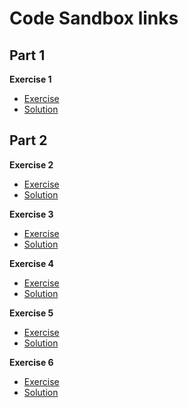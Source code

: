 # Code Sandbox links

## Part 1

**Exercise 1**

- [Exercise](https://codesandbox.io/s/github/bitovi/trainings/tree/main/generics-coding-for-reusability/Exercise1/problem)
- [Solution](https://codesandbox.io/s/github/bitovi/trainings/tree/main/generics-coding-for-reusability/Exercise1/solution)

## Part 2

**Exercise 2**

- [Exercise](https://codesandbox.io/s/github/bitovi/trainings/tree/main/generics-coding-for-reusability/Exercise2/problem)
- [Solution](https://codesandbox.io/s/github/bitovi/trainings/tree/main/generics-coding-for-reusability/Exercise2/solution)

**Exercise 3**

- [Exercise](https://codesandbox.io/s/github/bitovi/trainings/tree/main/generics-coding-for-reusability/Exercise3/problem)
- [Solution](https://codesandbox.io/s/github/bitovi/trainings/tree/main/generics-coding-for-reusability/Exercise3/solution)

**Exercise 4**

- [Exercise](https://codesandbox.io/s/github/bitovi/trainings/tree/main/generics-coding-for-reusability/Exercise4/problem)
- [Solution](https://codesandbox.io/s/github/bitovi/trainings/tree/main/generics-coding-for-reusability/Exercise4/solution)

**Exercise 5**

- [Exercise](https://codesandbox.io/s/github/bitovi/trainings/tree/main/generics-coding-for-reusability/Exercise5/problem)
- [Solution](https://codesandbox.io/s/github/bitovi/trainings/tree/main/generics-coding-for-reusability/Exercise5/solution)

**Exercise 6**

- [Exercise](https://codesandbox.io/s/github/bitovi/trainings/tree/main/generics-coding-for-reusability/Exercise6/problem)
- [Solution](https://codesandbox.io/s/github/bitovi/trainings/tree/main/generics-coding-for-reusability/Exercise6/solution)
